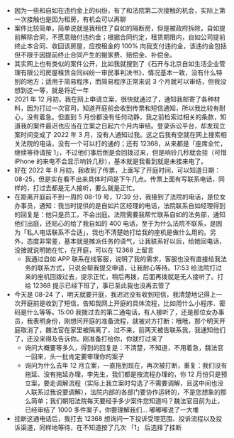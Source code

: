 - 因为一些和自如在违约金上的纠纷，有了和法院第二次接触的机会，实际上第一次接触也是因为租房，有机会可以再聊
- 案件比较简单，简单说就是我租住了自如的隔断房，但是被政府拆除，自如提前解除合同，不愿意赔付违约金；根据合同约定，租赁期限内，自如公司提前终止本合同、收回该房屋，应按租金的 100% 向我支付违约金，该违约金包括但不限于因提前终止合同产生的搬家费、赔偿金、补偿金。
- 其实网上也有类似的案件公开，比如我就搜到了《石开与北京自如生活企业管理有限公司房屋租赁合同纠纷一审民事判决书》，情况基本一致，没有什么特别的地方；适用于简易程序，而简易程序正常来说 3 个月就可以审结，但我没想到这一等，就是将近一年
- 2021 年 12 月初，我在网上申请立案，很快就通过了，通知我邮寄了各种材料，因为打过一次官司，知道开庭前会收到传票和短信通知，所以我比较有耐心，没有着急。但直到 5 月份都没有任何动静，我之前检索过相关的条款，知道我的案件最迟也应当在立案之日起六个月内审结。登录诉讼平台，却发现立案时间变成了 2022 年 3 月，没有人通知过我。这之后我有空就在网上搜索相关法院的电话，没有一个可以打的通的；还有 12368，从来都是「座席全忙，继续等待请按 1」，不过他们事后倒是会回拨过来，但是响铃几秒就会挂（可惜 iPhone 的来电不会显示响铃几秒），基本就是我看到就是未接来电了。
- 好在 2022 年 8 月初，我收到了传票，上面写了开庭时间，可以知道日期：08-25，但是实在看不出来具体时间是下午几点。传票上面有写联系电话，同样的，打过去都是无人接听，要么就是正忙。
- 在距离开庭前不到一周的 08-19 号，17:39 分，我接到了法院的电话，是位女办事员，通知：我当时提供的是自如片区经理的电话，法院联系自如经理得到的回复是：他只是员工，不会出庭。法院需要我帮忙联系自如的法务部，通知他们出庭，还贴心的给了我自如的 400 电话，至于为什么法院不联系，是因为「私人电话联系不合适」，我也不清楚她打给我的座机是做什么用的。另外，态度非常差，基本就是摊派任务的语气，让我联系好以后，给她回电话，没接就说明她在忙，在开庭，可以在 12368 上留言
	- 我通过自如 APP 联系在线客服，说明了我的需求，客服也没有直接给我法务的联系方式，只说会帮我提交申请，让我耐心等待。17:53 给法院打过来的座机回拨过去，提示正忙，稍后再拨，后面再拨就是无人接听了。打给 12368 提示已经下班了，事已至此我也没再去管了
- 今天是 08-24 了，明天就要开庭，我迟迟没有收到短信，我清楚地记得上一次开庭前是收到了短信，告知我网上开庭的具体流程，比如用什么小程序、密码是什么等等。15:00 我拨过去的第二通电话，有人接听了，还是那位女办事员，我表明身份，刚想问开庭的准备流程，就被对方打断：哦哦，那个明天开庭取消了，魏法官在家里被隔离了，过不来，前两天被告联系我，我通知他们了，还没来得及告诉你。刚准备打给你，你就打过来了
	- 询问大概要等多久，得到的回复是：不清楚，不知道，不用着急，魏法官一回来，头一批肯定要审理你的案子
	- 询问为什么去年 12 月立案，一直拖到现在，再次被打断，重复：我们没有拖延、没有拖延办理，李先生，我们都是按流程办理的，你 12 月份只是预立案，要走调解流程（实际上我立案时勾选了不需要调解，且这中间也没人联系过我说要调解），法院内部的各部门要协作运转的，不是您想象的那么简单；我们朝阳法院每天要经手多少案件您知道吗？魏法官目前为止，已经审结了 1000 多件案子，你要理解我们... 嘟嘟嘟说了一大堆
- 挂断这通电话后，我打去 12368 想询问一下投诉受理范围、投诉流程以及投诉渠道，同样地等待，在不知道按了几次 「1」 后选择了挂断